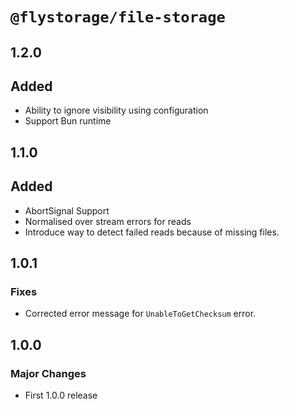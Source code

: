 # `@flystorage/file-storage`

## 1.2.0

## Added

- Ability to ignore visibility using configuration
- Support Bun runtime

## 1.1.0

## Added

- AbortSignal Support
- Normalised over stream errors for reads
- Introduce way to detect failed reads because of missing files.

## 1.0.1

### Fixes

- Corrected error message for `UnableToGetChecksum` error.

## 1.0.0

### Major Changes

- First 1.0.0 release